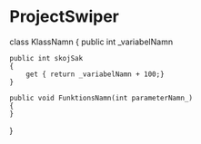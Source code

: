 # ProjectSwiper
class KlassNamn
{
    public int _variabelNamn

    public int skojSak
    {
        get { return _variabelNamn + 100;}
    }

    public void FunktionsNamn(int parameterNamn_)
    {
    }
}
